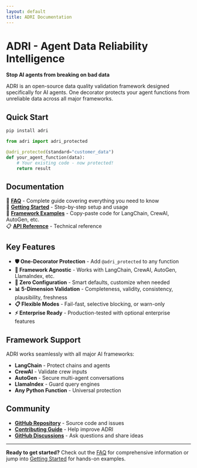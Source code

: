 ```yaml
---
layout: default
title: ADRI Documentation
---
```


# ADRI - Agent Data Reliability Intelligence

**Stop AI agents from breaking on bad data**

ADRI is an open-source data quality validation framework designed specifically for AI agents. One decorator protects your agent functions from unreliable data across all major frameworks.

## Quick Start

```bash
pip install adri
```

```python
from adri import adri_protected

@adri_protected(standard="customer_data")
def your_agent_function(data):
    # Your existing code - now protected!
    return result
```

## Documentation

📖 **[FAQ](faq)** - Complete guide covering everything you need to know  
🚀 **[Getting Started](getting-started)** - Step-by-step setup and usage  
🤖 **[Framework Examples](frameworks)** - Copy-paste code for LangChain, CrewAI, AutoGen, etc.  
📋 **[API Reference](API_REFERENCE)** - Technical reference  

## Key Features

- **🛡️ One-Decorator Protection** - Add `@adri_protected` to any function
- **🤖 Framework Agnostic** - Works with LangChain, CrewAI, AutoGen, LlamaIndex, etc.
- **🚀 Zero Configuration** - Smart defaults, customize when needed
- **📊 5-Dimension Validation** - Completeness, validity, consistency, plausibility, freshness
- **📋 Flexible Modes** - Fail-fast, selective blocking, or warn-only
- **⚡ Enterprise Ready** - Production-tested with optional enterprise features

## Framework Support

ADRI works seamlessly with all major AI frameworks:
- **LangChain** - Protect chains and agents
- **CrewAI** - Validate crew inputs  
- **AutoGen** - Secure multi-agent conversations
- **LlamaIndex** - Guard query engines
- **Any Python Function** - Universal protection

## Community

- **[GitHub Repository](https://github.com/adri-standard/adri)** - Source code and issues
- **[Contributing Guide](../CONTRIBUTING.md)** - Help improve ADRI
- **[GitHub Discussions](https://github.com/adri-standard/adri/discussions)** - Ask questions and share ideas

---

**Ready to get started?** Check out the [FAQ](faq) for comprehensive information or jump into [Getting Started](getting-started) for hands-on examples.
